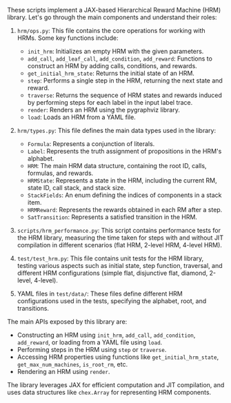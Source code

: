 These scripts implement a JAX-based Hierarchical Reward Machine (HRM) library. Let's go through the main components and understand their roles:

1. `hrm/ops.py`: This file contains the core operations for working with HRMs. Some key functions include:
   - `init_hrm`: Initializes an empty HRM with the given parameters.
   - `add_call`, `add_leaf_call`, `add_condition`, `add_reward`: Functions to construct an HRM by adding calls, conditions, and rewards.
   - `get_initial_hrm_state`: Returns the initial state of an HRM.
   - `step`: Performs a single step in the HRM, returning the next state and reward.
   - `traverse`: Returns the sequence of HRM states and rewards induced by performing steps for each label in the input label trace.
   - `render`: Renders an HRM using the pygraphviz library.
   - `load`: Loads an HRM from a YAML file.

2. `hrm/types.py`: This file defines the main data types used in the library:
   - `Formula`: Represents a conjunction of literals.
   - `Label`: Represents the truth assignment of propositions in the HRM's alphabet.
   - `HRM`: The main HRM data structure, containing the root ID, calls, formulas, and rewards.
   - `HRMState`: Represents a state in the HRM, including the current RM, state ID, call stack, and stack size.
   - `StackFields`: An enum defining the indices of components in a stack item.
   - `HRMReward`: Represents the rewards obtained in each RM after a step.
   - `SatTransition`: Represents a satisfied transition in the HRM.

3. `scripts/hrm_performance.py`: This script contains performance tests for the HRM library, measuring the time taken for steps with and without JIT compilation in different scenarios (flat HRM, 2-level HRM, 4-level HRM).

4. `test/test_hrm.py`: This file contains unit tests for the HRM library, testing various aspects such as initial state, step function, traversal, and different HRM configurations (simple flat, disjunctive flat, diamond, 2-level, 4-level).

5. YAML files in `test/data/`: These files define different HRM configurations used in the tests, specifying the alphabet, root, and transitions.

The main APIs exposed by this library are:
- Constructing an HRM using `init_hrm`, `add_call`, `add_condition`, `add_reward`, or loading from a YAML file using `load`.
- Performing steps in the HRM using `step` or `traverse`.
- Accessing HRM properties using functions like `get_initial_hrm_state`, `get_max_num_machines`, `is_root_rm`, etc.
- Rendering an HRM using `render`.

The library leverages JAX for efficient computation and JIT compilation, and uses data structures like `chex.Array` for representing HRM components.
